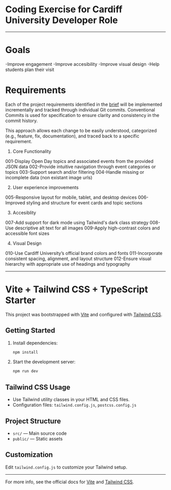 # Coding Exercise for Cardiff University Developer Role


---

# Goals

-Improve engagement
-Improve accesibility
-Improve visual design
-Help students plan their visit

# Requirements

Each of the project requirements identified in the [brief](https://github.com/juanayuque/CUOpenDayTest/blob/main/README_EXERCISE.md) will be implemented incrementally and tracked through individual Git commits.
Conventional Commits is used for specification to ensure clarity and consistency in the commit history.

This approach allows each change to be easily understood, categorized (e.g., feature, fix, documentation), and traced back to a specific requirement.

1. Core Functionality

001-Display Open Day topics and associated events from the provided JSON data
002-Provide intuitive navigation through event categories or topics
003-Support search and/or filtering 
004-Handle missing or incomplete data (non existant image urls)

2. User experience improvements

005-Responsive layout for mobile, tablet, and desktop devices
006-Improved styling and structure for event cards and topic sections


3. Accesiblity

007-Add support for dark mode using Tailwind's dark class strategy
008-Use descriptive alt text for all images
009-Apply high-contrast colors and accessible font sizes

4. Visual Design

010-Use Cardiff University’s official brand colors and fonts
011-Incorporate consistent spacing, alignment, and layout structure
012-Ensure visual hierarchy with appropriate use of headings and typography

---


# Vite + Tailwind CSS + TypeScript Starter

This project was bootstrapped with [Vite](https://vitejs.dev/) and configured with [Tailwind CSS](https://tailwindcss.com/).

## Getting Started

1. Install dependencies:
   ```sh
   npm install
   ```
2. Start the development server:
   ```sh
   npm run dev
   ```

## Tailwind CSS Usage
- Use Tailwind utility classes in your HTML and CSS files.
- Configuration files: `tailwind.config.js`, `postcss.config.js`

## Project Structure
- `src/` — Main source code
- `public/` — Static assets

## Customization
Edit `tailwind.config.js` to customize your Tailwind setup.

---

For more info, see the official docs for [Vite](https://vitejs.dev/) and [Tailwind CSS](https://tailwindcss.com/).
